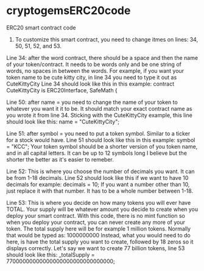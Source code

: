 # cryptogemsERC20code
ERC20 smart contract code

1. To customize this smart contract, you need to change itmes on lines: 34, 50, 51, 52, and 53.

Line 34: after the word contract, there should be a space and then the name of your token/contract. It needs to be words only and be one string of words, no spaces in between the words.
For example, if you want your token name to be cute kitty city, in line 34 you need to type it out as CuteKittyCity
Line 34 should look like this in this example: contract CuteKittyCity is ERC20Interface, SafeMath {

Line 50: after name = you need to change the name of your token to whatever you want it it to be. It should match your exact contract name as you wrote it from line 34.
Sticking with the CuteKittyCity example, this line should look like this: name = "CuteKittyCity";

Line 51: after symbol = you need to put a token symbol. Similar to a ticker for a stock would have. 
Line 51 should look like this in this example: symbol = "KCC";
Your token symbol should be a shorter version of you token name, and in all capital letters. It can be up to 12 symbols long I believe but the shorter the better as it's easier to remeber.

Line 52: This is where you choose the number of decimals you want. It can be from 1-18 decimals.
Line 52 should look like this if we want to have 10 decimals for example: decimals = 10;
If you want a number other than 10, just replace it with that number. It has to be a whole number between 1-18.

Line 53: This is where you decide on how many tokens you will ever have TOTAL. 
Your supply will be whatever amount you decide to create when you deploy your smart contract. With this code, there is no mint function so when you deploy your contract, you can never create any more of your token.
The total supply here will be for example 1 million tokens. Normally that would be typed as: 1000000000
Instead, what you would need to do here, is have the total supply you want to create, followed by 18 zeros so it displays correctly.
Let's say we want to create 77 billion tokens, line 53 should look like this: _totalSupply = 77000000000000000000000000000000;

